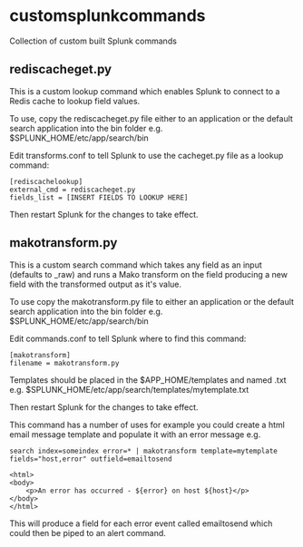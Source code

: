 customsplunkcommands
====================

Collection of custom built Splunk commands 

rediscacheget.py
----------------

This is a custom lookup command which enables Splunk to connect to a Redis cache to lookup field values.

To use, copy the rediscacheget.py file either to an application or the default search application into the bin folder e.g. $SPLUNK_HOME/etc/app/search/bin

Edit transforms.conf to tell Splunk to use the cacheget.py file as a lookup command:

```
[rediscachelookup]                                                                                                                            
external_cmd = rediscacheget.py                                                                                                              
fields_list = [INSERT FIELDS TO LOOKUP HERE]
```

Then restart Splunk for the changes to take effect.

makotransform.py
----------------

This is a custom search command which takes any field as an input (defaults to _raw) and runs a Mako transform on the field producing a new field with the transformed output as it's value. 

To use copy the makotransform.py file to either an application or the default search application into the bin folder e.g. $SPLUNK_HOME/etc/app/search/bin

Edit commands.conf to tell Splunk where to find this command:

```
[makotransform]
filename = makotransform.py
```

Templates should be placed in the $APP_HOME/templates and named <templatename>.txt e.g. $SPLUNK_HOME/etc/app/search/templates/mytemplate.txt

Then restart Splunk for the changes to take effect.

This command has a number of uses for example you could create a html email message template and populate it with an error message e.g.

```
search index=someindex error=* | makotransform template=mytemplate fields="host,error" outfield=emailtosend

<html>
<body>
    <p>An error has occurred - ${error} on host ${host}</p>
</body>
</html>
```

This will produce a field for each error event called emailtosend which could then be piped to an alert command.

